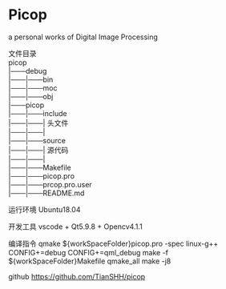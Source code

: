 # Picop

a personal works of Digital Image Processing

文件目录  
picop  
|───debug  
|───|───bin  
|───|───moc  
|───|───obj  
|───picop  
|───|───include  
|───|───| 头文件  
|───|───|  
|───|───source  
|───|───| 源代码  
|───|───|  
|───|───Makefile  
|───|───picop.pro  
|───|───prcop.pro.user  
|───|───README.md  

运行环境
Ubuntu18.04

开发工具
vscode + Qt5.9.8 + Opencv4.1.1

编译指令
qmake ${workSpaceFolder}picop.pro -spec linux-g++ CONFIG+=debug CONFIG+=qml_debug
make -f ${workSpaceFolder}Makefile qmake_all
make -j8

github
https://github.com/TianSHH/picop


